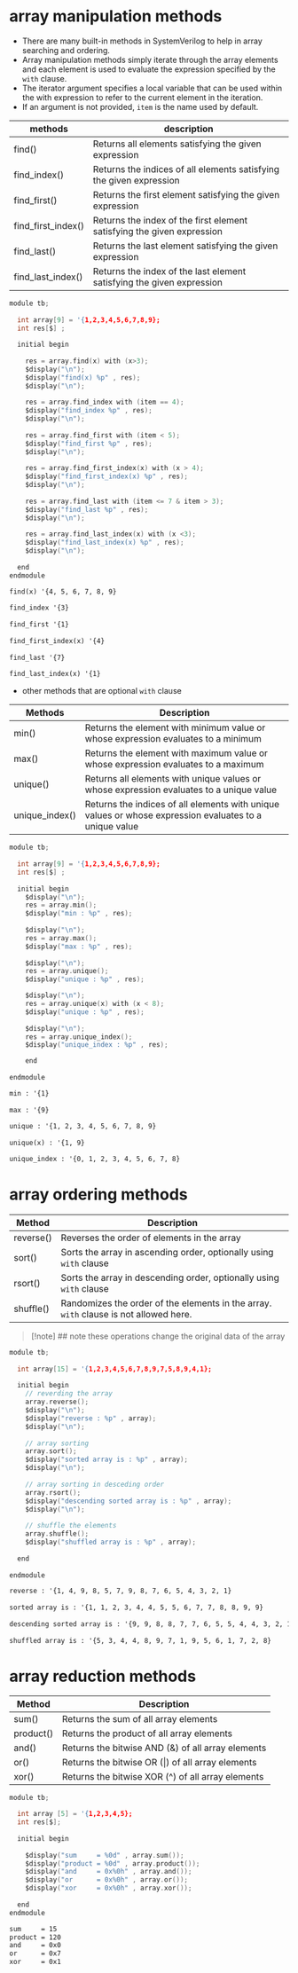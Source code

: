 # array manipulation methods
- There are many built-in methods in SystemVerilog to help in array searching and ordering.
- Array manipulation methods simply iterate through the array elements and each element is used to evaluate the expression specified by the `with` clause. 
- The iterator argument specifies a local variable that can be used within the with expression to refer to the current element in the iteration. 
- If an argument is not provided, `item` is the name used by default.

| methods            | description                                                            |
| ------------------ | ---------------------------------------------------------------------- |
| find()             | Returns all elements satisfying the given expression                   |
| find_index()       | Returns the indices of all elements satisfying the given expression    |
| find_first()       | Returns the first element satisfying the given expression              |
| find_first_index() | Returns the index of the first element satisfying the given expression |
| find_last()        | Returns the last element satisfying the given expression               |
| find_last_index()  | Returns the index of the last element satisfying the given expression  |

```c
module tb;
  
  int array[9] = '{1,2,3,4,5,6,7,8,9};
  int res[$] ;
  
  initial begin
    
    res = array.find(x) with (x>3);
    $display("\n");
    $display("find(x) %p" , res);
    $display("\n");
    
    res = array.find_index with (item == 4);
    $display("find_index %p" , res);
    $display("\n");
    
    res = array.find_first with (item < 5);
    $display("find_first %p" , res);
    $display("\n");
    
    res = array.find_first_index(x) with (x > 4);
    $display("find_first_index(x) %p" , res);
    $display("\n");
    
    res = array.find_last with (item <= 7 & item > 3);
    $display("find_last %p" , res);
    $display("\n");
    
    res = array.find_last_index(x) with (x <3);
    $display("find_last_index(x) %p" , res);
    $display("\n");
    
  end
endmodule
```

```txt
find(x) '{4, 5, 6, 7, 8, 9}  
  
find_index '{3}  
  
find_first '{1}  
  
find_first_index(x) '{4}  
  
find_last '{7}  
  
find_last_index(x) '{1}
```

- other methods that are optional `with` clause

| Methods        | Description                                                                                            |
| -------------- | ------------------------------------------------------------------------------------------------------ |
| min()          | Returns the element with minimum value or whose expression evaluates to a minimum                      |
| max()          | Returns the element with maximum value or whose expression evaluates to a maximum                      |
| unique()       | Returns all elements with unique values or whose expression evaluates to a unique value                |
| unique_index() | Returns the indices of all elements with unique values or whose expression evaluates to a unique value |
```c
module tb;
  
  int array[9] = '{1,2,3,4,5,6,7,8,9};
  int res[$] ;
  
  initial begin
    $display("\n");
    res = array.min();
    $display("min : %p" , res);
    
    $display("\n");
    res = array.max();
    $display("max : %p" , res);
    
    $display("\n");
    res = array.unique();
    $display("unique : %p" , res);

    $display("\n");
    res = array.unique(x) with (x < 8);
    $display("unique : %p" , res);
    
    $display("\n");
    res = array.unique_index();
    $display("unique_index : %p" , res);

	end
  
endmodule
```

```txt
min : '{1}  
  
max : '{9}  
  
unique : '{1, 2, 3, 4, 5, 6, 7, 8, 9}  
  
unique(x) : '{1, 9}

unique_index : '{0, 1, 2, 3, 4, 5, 6, 7, 8}
```

# array ordering methods

| Method    | Description                                                                           |
| --------- | ------------------------------------------------------------------------------------- |
| reverse() | Reverses the order of elements in the array                                           |
| sort()    | Sorts the array in ascending order, optionally using `with` clause                    |
| rsort()   | Sorts the array in descending order, optionally using `with` clause                   |
| shuffle() | Randomizes the order of the elements in the array. `with` clause is not allowed here. |
>[!note] ## note
>these operations change the original data of the array


```c
module tb;
  
  int array[15] = '{1,2,3,4,5,6,7,8,9,7,5,8,9,4,1};
  
  initial begin
	// reverding the array  
    array.reverse();
    $display("\n");
    $display("reverse : %p" , array);
    $display("\n");
    
    // array sorting
    array.sort();
    $display("sorted array is : %p" , array);
    $display("\n");
    
    // array sorting in desceding order
    array.rsort();
    $display("descending sorted array is : %p" , array);
    $display("\n");
    
    // shuffle the elements 
    array.shuffle();
    $display("shuffled array is : %p" , array);
    
  end
  
endmodule
```

```txt
reverse : '{1, 4, 9, 8, 5, 7, 9, 8, 7, 6, 5, 4, 3, 2, 1}  
  
sorted array is : '{1, 1, 2, 3, 4, 4, 5, 5, 6, 7, 7, 8, 8, 9, 9}  
  
descending sorted array is : '{9, 9, 8, 8, 7, 7, 6, 5, 5, 4, 4, 3, 2, 1, 1}  
  
shuffled array is : '{5, 3, 4, 4, 8, 9, 7, 1, 9, 5, 6, 1, 7, 2, 8}
```

# array reduction methods
| Method    | Description                                       |
| --------- | ------------------------------------------------- |
| sum()     | Returns the sum of all array elements             |
| product() | Returns the product of all array elements         |
| and()     | Returns the bitwise AND (&) of all array elements |
| or()      | Returns the bitwise OR (\|) of all array elements |
| xor()     | Returns the bitwise XOR (^) of all array elements |
```c
module tb;

  int array [5] = '{1,2,3,4,5};
  int res[$];
  
  initial begin
    
    $display("sum     = %0d" , array.sum());
    $display("product = %0d" , array.product());
    $display("and     = 0x%0h" , array.and());
    $display("or      = 0x%0h" , array.or());
    $display("xor     = 0x%0h" , array.xor());
 
  end
endmodule
```

```txt
sum     = 15  
product = 120  
and     = 0x0  
or      = 0x7  
xor     = 0x1
```